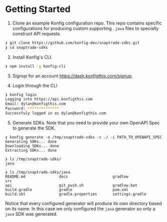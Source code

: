 # Getting Started

1. Clone an example Konfig configuration repo. This repo contains specific
   configurations for producing custom supporting `.java` files to specially
   construct API requests.

```bash
❯ git clone https://github.com/konfig-dev/snaptrade-sdks.git
❯ cd snaptrade-sdks
```

2. Install Konfig's CLI.

```bash
❯ npm install -g konfig-cli
```

3. Signup for an account https://dash.konfigthis.com/signup.

4. Login through the CLI

```bash
❯ konfig login
Logging into https://api.konfigthis.com
Email: dylan@konfigthis.com
Password: **************
Successfuly logged in as dylan@konfigthis.com
```

5. Generate SDKs. Note that you need to provide your own OpenAPI Spec to generate the SDK.

```
❮ konfig generate -o /tmp/snaptrade-sdks -c ./ -i PATH_TO_OPENAPI_SPEC
Generating SDKs... done
Downloading SDKs... done
Extracting SDKs... done

❯ ls /tmp/snaptrade-sdks/
java

❯ ls /tmp/snaptrade-sdks/java
README.md               docs                    gradlew                 src
api                     git_push.sh             gradlew.bat
build.gradle            gradle                  pom.xml
build.sbt               gradle.properties       settings.gradle
```

Notice that every configured generator will produce its own directory based on its name. In this case we only configured the `java` generator so only a `java` SDK was generated.
